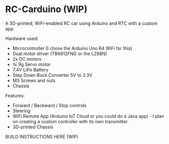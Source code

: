# RC-Carduino (WIP)
A 3D-printed, WiFi-enabled RC car using Arduino and RTC with a custom app.

Hardware used:
  - Microcontroller (I chose the Arduino Uno R4 WiFi for this)
  - Dual motor driver (TB6612FNG or the L298N)
  - 2x DC motors
  - 1x 9g Servo motor
  - 7.4V LiPo Battery
  - Step Down Buck Converter 5V to 3.3V
  - M3 Screws and nuts
  - Chassis

Features:
  - Forward / Backward / Stop controls
  - Steering
  - WiFi Remote App (Arduino IoT Cloud or you could do a Java app)
          - I plan on creating a custom controller with its own transmitter.
  - 3D-printed Chassis

BUILD INSTRUCTIONS HERE (WIP)
